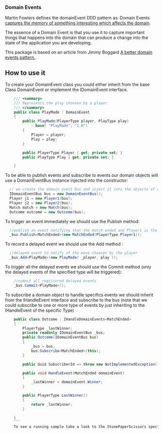 ### Domain Events

Martin Fowlers defines the domainEvent DDD pattern as: Domain Events [captures the memory of something interesting which affects the domain](https://martinfowler.com/eaaDev/DomainEvent.html).

The essence of a Domain Event is that you use it to capture important things that happens into the domain that can produce a change into the state of the application you are developing.

This package is based on an article from Jimmy Boggard [A better domain events pattern.](https://lostechies.com/jimmybogard/2014/05/13/a-better-domain-events-pattern/).

## How to use it

To create your DomainEvent class you could either inherit from the base Class DomainEvent or implement the IDomainEvent interface.

```csharp
    /// <summary>
    /// Represents the play choosen by a player
    /// </summary>
    public class PlayMade : DomainEvent
    {
        public PlayMade(PlayerType player, PlayType play)
            : base( "PlayMade", "1.0")
        {
            Player = player;
            Play = play;
        }

        public PlayerType Player { get; private set; }
        public PlayType Play { get; private set; }

    }
```

To be able to publish events and subscribe to events our domain objects will use a DomainEventBus instance injected into the constructor: 

```cs
  // we create the domain event bus and inject it into the objects of our domain model (normally done using a IoC container) 
  IDomainEventBus bus = new DomainEventBus();
  Player j1 = new Player1(bus);
  Player j2 = new Player2(bus);
  Match match = new Match(bus);
  Outcome outcome = new Outcome(bus);
   ```
  To trigger an event immediately we should use the Publish method:
  
  ```cs
    //publish an event notifying that the match ended and Player1 is the winner
    _bus.Publish<MatchEnded>(new MatchEnded(PlayerType.Player1));
 ```
 To record a delayed event we should use the Add method :
 
  ```cs
    //delayed event to notify of the move choosen by the player
    _bus.Add<PlayMade>(new PlayMade( _player, play ));
```
To trigger all the delayed events we should use the Commit method (only the delayed events of the specified type will be triggered):
```cs
    //commit all registered delayed events
    _bus.Commit<PlayMade>();
```
To subscribe a domain object to handle specifics events we should inherit from the IHandleEvent interface and subscribe to the bus
(note that we could subscribe to one or more type of events by just inheriting to the IHandleEvent of the specific Type) 
```cs
    public class Outcome : IHandleDomainEvents<MatchEnded>
    {
        PlayerType _lastWinner;
        private readonly IDomainEventBus _bus;
        public Outcome(IDomainEventBus bus)
        {
            _bus = bus;
            bus.Subscribe<MatchEnded>(this);
        }

        public Guid SubscriberId => throw new NotImplementedException();

        public void HandleEvent(MatchEnded domainEvent)
        {
            _lastWinner = domainEvent.Winner;
        }

        public PlayerType LastWinner()
        {
            return _lastWinner;
        }

    }
    ```
    To see a running sample take a look to the StonePaperScissors specflow test example 
    



